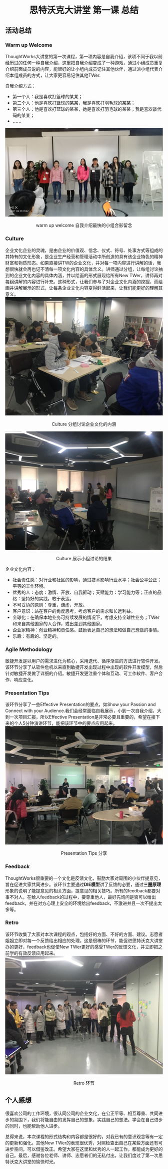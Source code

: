 # <p align=center>思特沃克大讲堂 第一课 总结</p> #
## 活动总结 ##
### Warm up Welcome ###
ThoughtWorks大讲堂的第一次课程，第一项内容是自我介绍，该项不同于我以前经历过的任何一种自我介绍，这里把自我介绍变成了一种游戏，通过小组成员重复介绍前面成员说的内容，能很好的让小组内成员记住其他伙伴，通过派小组代表介绍本组成员的方式，让大家更容易记住其他TWer.

自我介绍方式：

- 第一个人：我是喜欢打篮球的某某；
- 第二个人：他是喜欢打篮球的某某，我是喜欢打羽毛球的某某；
- 第三个人：他是喜欢打篮球的某某，她是喜欢打羽毛球的某某；我是喜欢敲代码的某某；
- **......**

![自我介绍最快的一组合影留念](https://github.com/LiaoXueqing/ThoughtWorks/blob/master/image/warm%20up%20welcome.jpg)<p align=center>warm up welcome 自我介绍最快的小组合影留念</p>

### Culture ###
企业文化企业的灵魂，是由企业的价值观、信念、仪式、符号、处事方式等组成的其特有的文化形象，是企业生产经营和管理活动中所创造的具有该企业特色的精神财富和物质形态。如果直接讲TW的企业文化，并对每一项内容进行讲解的话，我想很快就会再也记不清每一项文化内容的具体含义。讲师通过分组，让每组讨论抽到的企业文化内容的具体内涵，并以绘画的形式展现给所有New TWer，讲师再对每组讲解的内容进行补充。这种形式，让我们参与了对企业文化内涵的挖掘，而绘画并讲解展示的形式，让每条企业文化内容变得鲜活起来，让我们能更好的理解其意义。
![小组讨论企业文化的内涵](https://github.com/LiaoXueqing/ThoughtWorks/blob/master/image/culture-discussion.jpg)<p align=center>Culture 分组讨论企业文化的内涵</p>

![小组展示讨论结果](https://github.com/LiaoXueqing/ThoughtWorks/blob/master/image/culture-presentation.jpg)<p align=center>Culture 展示小组讨论的结果</p>

企业文化内容：

- 社会责任感：对行业和社区的影响，通过技术影响行业水平；社会公平公正；平等的工作环境。
- 优秀的人：态度：激情、开放、自我驱动；天赋能力：学习能力等；正直的品格：坚持好的实践，敢于表达。
- 不可妥协的原则：尊重，谦虚，开放。
- 客户意识：站在客户的角度思考，考虑客户的需求和长远利益。
- 全球化：在确保本地业务可持续发展的情况下，考虑支持全球性业务；TWer和来自其他国家的人合作，或出差到其他国家。
- 企业家精神：创业精神和责任感。鼓励表达自己的想法和做自己想做的事情。
- 乐趣：有趣的、坚定的。


### Agile Methodology ###
敏捷开发是以用户的需求进化为核心，采用迭代、循序渐进的方法进行软件开发。该环节分享了从软件危机以来直到敏捷开发出现过程中出现的软件开发模型，然后针对敏捷开发做了详细的介绍。敏捷开发更注重个体和互动、可工作软件、客户合作、响应变化。
### Presentation Tips ###
该环节分享了一些Effective Presentation的要点，如Show your Passion and Connect with your Audience.我们会经常面临自我展示，小到一次自我介绍，大到一次项目汇报，所以Effective Presentation是非常必要且重要的，希望在接下来的个人5分钟演讲环节，能把该环节中的要点应用起来。
![presentation](https://github.com/LiaoXueqing/ThoughtWorks/blob/master/image/effective%20presentation.jpg)<p align=center>Presentation Tips 分享</p>

### Feedback ###
ThoughtWorks很重要的一个文化是反馈文化，鼓励大家对周围的小伙伴提意见，旨在促进大家共同进步。该环节主要通过**DIE模型**讲了反馈的必要，通过**三圈原理**形象的说明了能提意见的相关方面，提意见的相关技巧。所有的feedback都要对事不对人，在给人feedback的过程中，要尊重他人，最好先询问是否可以给出feedback，并在对方心理上安全的环境给出feedback，不激进并且一次不提出太多等。
### Retro ###
该环节收集了大家对本次课程的观点，包括好的方面、不好的方面、建议。志愿者姐姐立即对每一个反馈给出相应的处理。这是很棒的环节，能促进思特沃克大讲堂办的更好，feedback也促使New TWer更好的感受TWer的反馈文化，并立即把之前学的有效反馈应用起来。
![retro环节](https://github.com/LiaoXueqing/ThoughtWorks/blob/master/image/retro.jpg)<p align=center>Retro 环节</p>

## 个人感想 ##
很喜欢公司的工作环境，很认同公司的企业文化，在公正平等、相互尊重、共同进步的氛围下，我们将能自由的发挥自己的想象，实践自己的想法。学会在自己进步的同时，也能帮助他人进步。

总得来说，本次课程的形式结构和内容都是很好的，对我已有的意识观念等有一定的更新和强化。其他New TWer的表现很优秀，对照检查出自己在某些方面还有可进步空间，可以借鉴改正。希望大家在这里和优秀的人一起工作，都能成为更好的自己。最后，感谢各位老师、讲师、志愿者们的无私付出，让我们度过了第一次思特沃克大讲堂的愉快时光。
